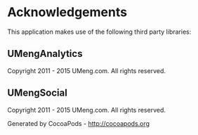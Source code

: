 # Acknowledgements
This application makes use of the following third party libraries:

## UMengAnalytics

Copyright 2011 - 2015 UMeng.com. All rights reserved.


## UMengSocial

Copyright 2011 - 2015 UMeng.com. All rights reserved.

Generated by CocoaPods - http://cocoapods.org

